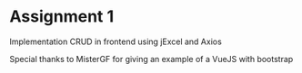 # Assignment 1
Implementation CRUD in frontend using jExcel and Axios

Special thanks to MisterGF for giving an example of a VueJS with bootstrap
